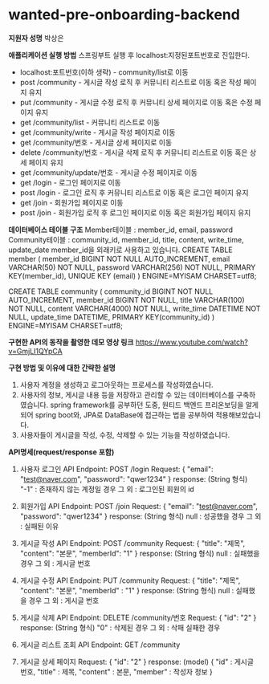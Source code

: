 # wanted-pre-onboarding-backend
**지원자 성명**
박상은


**애플리케이션 실행 방법**
스프링부트 실행 후 localhost:지정된포트번호로 진입한다.
- localhost:포트번호(이하 생략) - community/list로 이동
- post   /community - 게시글 작성 로직 후 커뮤니티 리스트로 이동 혹은 작성 페이지 유지
- put    /community - 게시글 수정 로직 후 커뮤니티 상세 페이지로 이동 혹은 수정 페이지 유지
- get    /community/list - 커뮤니티 리스트로 이동
- get    /community/write - 게시글 작성 페이지로 이동
- get    /community/번호 - 게시글 상세 페이지로 이동
- delete /community/번호 - 게시글 삭제 로직 후 커뮤니티 리스트로 이동 혹은 상세 페이지 유지
- get    /community/update/번호 - 게시글 수정 페이지로 이동
- get    /login - 로그인 페이지로 이동
- post   /login - 로그인 로직 후 커뮤니티 리스트로 이동 혹은 로그인 페이지 유지
- get    /join - 회원가입 페이지로 이동
- post   /join - 회원가입 로직 후 로그인 페이지로 이동 혹은 회원가입 페이지 유지


**데이터베이스 테이블 구조**
Member테이블 : member_id, email, password
Community테이블 : community_id, member_id, title, content, write_time, update_date
member_id을 외래키로 사용하고 있습니다.
CREATE TABLE member (
	member_id BIGINT NOT NULL AUTO_INCREMENT,
    email VARCHAR(50) NOT NULL,
    password VARCHAR(256) NOT NULL,
    PRIMARY KEY(member_id),
    UNIQUE KEY (email)
) ENGINE=MYISAM CHARSET=utf8;

CREATE TABLE community (
	community_id BIGINT NOT NULL AUTO_INCREMENT,
    member_id BIGINT NOT NULL,
    title VARCHAR(100) NOT NULL,
    content VARCHAR(4000) NOT NULL,
    write_time DATETIME NOT NULL,
    update_time DATETIME,
    PRIMARY KEY(community_id)
) ENGINE=MYISAM CHARSET=utf8;

**구현한 API의 동작을 촬영한 데모 영상 링크**
https://www.youtube.com/watch?v=GmjLI1QYpCA

**구현 방법 및 이유에 대한 간략한 설명**
1. 사용자 계정을 생성하고 로그아웃하는 프로세스를 작성하였습니다.
2. 사용자의 정보, 게시글 내용 등을 저장하고 관리할 수 있는 데이터베이스를 구축하였습니다. spring framework를 공부하던 도중, 원티드 백엔드 프리온보딩을 알게되어 spring boot와, JPA로 DataBase에 접근하는 법을 공부하여 적용해보았습니다.
4. 사용자들이 게시글을 작성, 수정, 삭제할 수 있는 기능을 작성하였습니다.


**API명세(request/response 포함)**
1. 사용자 로그인 API
Endpoint: POST /login
Request:
    {
       "email": "test@naver.com",
       "password": "qwer1234"
    }
response: (String 형식)
   "-1" : 존재하지 않는 계정일 경우
   그 외 : 로그인된 회원의 id

2. 회원가입 API
Endpoint: POST /join
Request:
    {
       "email": "test@naver.com",
       "password": "qwer1234"
    }
response: (String 형식)
   null : 성공했을 경우
   그 외 : 실패된 이유

3. 게시글 작성 API
Endpoint: POST /community
Request:
    {
       "title": "제목",
       "content": "본문",
       "memberId": "1"
    }
response: (String 형식)
   null : 실패했을 경우
   그 외 : 게시글 번호

4. 게시글 수정 API
Endpoint: PUT /community
Request:
    {
       "title": "제목",
       "content": "본문",
       "memberId" : "1"
    }
response: (String 형식)
   null : 실패했을 경우
   그 외 : 게시글 번호

5. 게시글 삭제 API
Endpoint: DELETE /community/번호
Request:
    {
       "id": "2"
    }
response: (String 형식)
   "0" : 삭제된 경우
   그 외 : 삭패 실패한 경우

6. 게시글 리스트 조회 API
Endpoint: GET /community

7. 게시글 상세 페이지
Request:
    {
       "id": "2"
    }
response: (model)
    {
       "id" : 게시글 번호,
       "title" : 제목,
       "content" : 본문,
       "member" : 작성자 정보
    }
   


